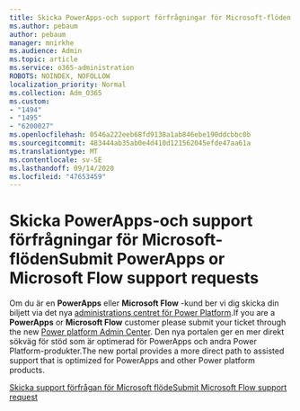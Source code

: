 ```yaml
---
title: Skicka PowerApps-och support förfrågningar för Microsoft-flöden
ms.author: pebaum
author: pebaum
manager: mnirkhe
ms.audience: Admin
ms.topic: article
ms.service: o365-administration
ROBOTS: NOINDEX, NOFOLLOW
localization_priority: Normal
ms.collection: Adm_O365
ms.custom:
- "1494"
- "1495"
- "6200027"
ms.openlocfilehash: 0546a222eeb68fd9138a1ab846ebe190ddcbbc0b
ms.sourcegitcommit: 483444ab35ab0e4d410d121562045efde47aa61a
ms.translationtype: MT
ms.contentlocale: sv-SE
ms.lasthandoff: 09/14/2020
ms.locfileid: "47653459"
---
```

# <a name="submit-powerapps-or-microsoft-flow-support-requests"></a><span data-ttu-id="299e0-102">Skicka PowerApps-och support förfrågningar för Microsoft-flöden</span><span class="sxs-lookup"><span data-stu-id="299e0-102">Submit PowerApps or Microsoft Flow support requests</span></span>

<span data-ttu-id="299e0-103">Om du är en **PowerApps** eller **Microsoft Flow** -kund ber vi dig skicka din biljett via det nya [administrations centret för Power Platform](https://admin.powerplatform.microsoft.com/support?newTicket&product=15819).</span><span class="sxs-lookup"><span data-stu-id="299e0-103">If you are a **PowerApps** or **Microsoft Flow** customer please submit your ticket through the new [Power platform Admin Center](https://admin.powerplatform.microsoft.com/support?newTicket&product=15819).</span></span> <span data-ttu-id="299e0-104">Den nya portalen ger en mer direkt sökväg för stöd som är optimerad för PowerApps och andra Power Platform-produkter.</span><span class="sxs-lookup"><span data-stu-id="299e0-104">The new portal provides a more direct path to assisted support that is optimized for PowerApps and other Power platform products.</span></span>

[<span data-ttu-id="299e0-105">Skicka support förfrågan för Microsoft flöde</span><span class="sxs-lookup"><span data-stu-id="299e0-105">Submit Microsoft Flow support request</span></span>](https://admin.powerplatform.microsoft.com/support?newTicket&product=Flow)
